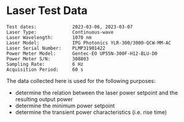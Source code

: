 # Laser Test Data
```
Test dates:             2023-03-06, 2023-03-07
Laser Type:             Continuous-wave
Laser Wavelength:       1070 nm
Laser Model:            IPG Photonics YLR-300/3000-QCW-MM-AC
Laser Serial Number:    PLMP31901422
Power Meter Model:      Gentec-EO UP55N-300F-H12-BLU-D0
Power Meter S/N:        308803
Sampling Rate:          6 Hz
Acquisition Period:     60 s
```

The data collected here is used for the following purposes:
- determine the relation between the laser power setpoint and the resulting 
  output power
- determine the minimum power setpoint
- determine the transient power characteristics (i.e. rise time)